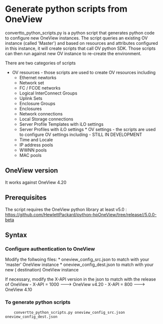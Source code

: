 # Generate python scripts from OneView

convertto_python_scripts.py is a python script that generates python code to configure new OneView instances. The script queries an existing OV instance (called 'Master') and based on resources and attributes configured in this instance, it will create scripts that call OV python SDK. Those scripts can then run against new OV instance to re-create the environment. 

There are two categories of scripts
   * OV resources - those scripts are used to create OV resources including
        * Ethernet newtorks
        * Network set
        * FC / FCOE networks
        * Logical InterConnect Groups
        * Uplink Sets
        * Enclosure Groups
        * Enclosures
        * Network connections
        * Local Storage connections
        * Server Profile Templates with iLO settings
        * Server Profiles with iLO settings
    * OV settings - the scripts are used to configure OV settings including  - STILL IN DEVELOPMENT
        * Time and Locale
        * IP address pools
        * WWNN pools
        * MAC pools


## OneView version
It works against OneView 4.20

## Prerequisites
The script requires the OneView python library at least v5.0 : https://github.com/HewlettPackard/python-hpOneView/tree/release//5.0.0-beta



## Syntax

### Configure authentication to OneView
Modify the follwoing files:
    * oneview_config_src.json to match with your 'master' OneView instance
    * oneview_config_dest.json to match with your new ( destination) OneView instance

If necessary, modify the X-API version in the json to match with the release of OneView
    - X-API = 1000 ---> OneView v4.20
    - X-API = 800  ---> OneView 4.10


### To generate python scripts

```
    convertto_python_scripts.py oneview_config_src.json oneview_config_dest.json

```

